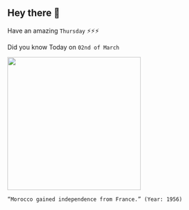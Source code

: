 ## Hey there 👋
Have an amazing `Thursday` ⚡⚡⚡

Did you know Today on `02nd of March`
 
 [<img src="https://upload.wikimedia.org/wikipedia/commons/thumb/f/f7/Morocco_1918.JPG/1280px-Morocco_1918.JPG" width="300" />](https://www.cvce.eu/en/education/unit-content/-/unit/dd10d6bf-e14d-40b5-9ee6-37f978c87a01/2796f581-3e5a-4dff-9fbe-fd3d48966b38) 
 ```
“Morocco gained independence from France.” (Year: 1956)
```
